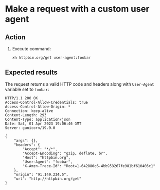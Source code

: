 # Make a request with a custom user agent

## Action

1. Execute command:
   ```
   xh httpbin.org/get user-agent:foobar
   ```
## Expected results

The request returns a valid HTTP code and headers along with `User-Agent` variable set to `foobar`:
```
HTTP/1.1 200 OK
Access-Control-Allow-Credentials: true
Access-Control-Allow-Origin: *
Connection: keep-alive
Content-Length: 293
Content-Type: application/json
Date: Sat, 01 Apr 2023 19:06:46 GMT
Server: gunicorn/19.9.0

{
    "args": {},
    "headers": {
        "Accept": "*/*",
        "Accept-Encoding": "gzip, deflate, br",
        "Host": "httpbin.org",
        "User-Agent": "foobar",
        "X-Amzn-Trace-Id": "Root=1-642880c6-4bb958267fe981bf610406c1"
    },
    "origin": "91.149.234.5",
    "url": "http://httpbin.org/get"
}


```